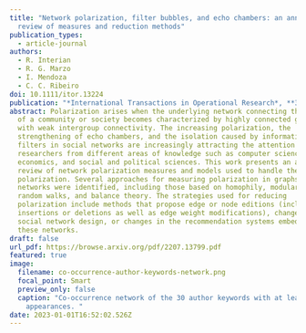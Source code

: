 ```yaml
---
title: "Network polarization, filter bubbles, and echo chambers: an annotated
  review of measures and reduction methods"
publication_types:
  - article-journal
authors:
  - R. Interian
  - R. G. Marzo
  - I. Mendoza
  - C. C. Ribeiro
doi: 10.1111/itor.13224
publication: "*International Transactions in Operational Research*, **30**:3122-3158"
abstract: Polarization arises when the underlying network connecting the members
  of a community or society becomes characterized by highly connected groups
  with weak intergroup connectivity. The increasing polarization, the
  strengthening of echo chambers, and the isolation caused by information
  filters in social networks are increasingly attracting the attention of
  researchers from different areas of knowledge such as computer science,
  economics, and social and political sciences. This work presents an annotated
  review of network polarization measures and models used to handle the
  polarization. Several approaches for measuring polarization in graphs and
  networks were identified, including those based on homophily, modularity,
  random walks, and balance theory. The strategies used for reducing
  polarization include methods that propose edge or node editions (including
  insertions or deletions as well as edge weight modifications), changes in
  social network design, or changes in the recommendation systems embedded in
  these networks.
draft: false
url_pdf: https://browse.arxiv.org/pdf/2207.13799.pdf
featured: true
image:
  filename: co-occurrence-author-keywords-network.png
  focal_point: Smart
  preview_only: false
  caption: "Co-occurrence network of the 30 author keywords with at least two
    appearances. "
date: 2023-01-01T16:52:02.526Z
---
```

